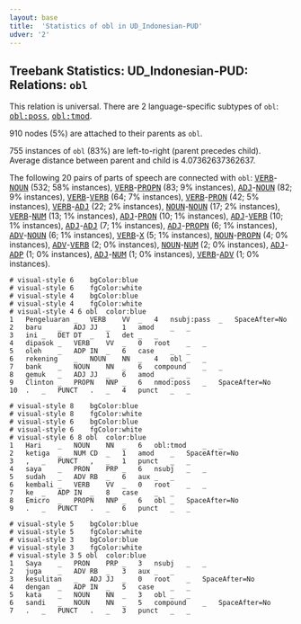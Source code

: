 ```yaml
---
layout: base
title:  'Statistics of obl in UD_Indonesian-PUD'
udver: '2'
---
```


## Treebank Statistics: UD_Indonesian-PUD: Relations: `obl`

This relation is universal.
There are 2 language-specific subtypes of `obl`: <tt><a href="id_pud-dep-obl-poss.html">obl:poss</a></tt>, <tt><a href="id_pud-dep-obl-tmod.html">obl:tmod</a></tt>.

910 nodes (5%) are attached to their parents as `obl`.

755 instances of `obl` (83%) are left-to-right (parent precedes child).
Average distance between parent and child is 4.07362637362637.

The following 20 pairs of parts of speech are connected with `obl`: <tt><a href="id_pud-pos-VERB.html">VERB</a></tt>-<tt><a href="id_pud-pos-NOUN.html">NOUN</a></tt> (532; 58% instances), <tt><a href="id_pud-pos-VERB.html">VERB</a></tt>-<tt><a href="id_pud-pos-PROPN.html">PROPN</a></tt> (83; 9% instances), <tt><a href="id_pud-pos-ADJ.html">ADJ</a></tt>-<tt><a href="id_pud-pos-NOUN.html">NOUN</a></tt> (82; 9% instances), <tt><a href="id_pud-pos-VERB.html">VERB</a></tt>-<tt><a href="id_pud-pos-VERB.html">VERB</a></tt> (64; 7% instances), <tt><a href="id_pud-pos-VERB.html">VERB</a></tt>-<tt><a href="id_pud-pos-PRON.html">PRON</a></tt> (42; 5% instances), <tt><a href="id_pud-pos-VERB.html">VERB</a></tt>-<tt><a href="id_pud-pos-ADJ.html">ADJ</a></tt> (22; 2% instances), <tt><a href="id_pud-pos-NOUN.html">NOUN</a></tt>-<tt><a href="id_pud-pos-NOUN.html">NOUN</a></tt> (17; 2% instances), <tt><a href="id_pud-pos-VERB.html">VERB</a></tt>-<tt><a href="id_pud-pos-NUM.html">NUM</a></tt> (13; 1% instances), <tt><a href="id_pud-pos-ADJ.html">ADJ</a></tt>-<tt><a href="id_pud-pos-PRON.html">PRON</a></tt> (10; 1% instances), <tt><a href="id_pud-pos-ADJ.html">ADJ</a></tt>-<tt><a href="id_pud-pos-VERB.html">VERB</a></tt> (10; 1% instances), <tt><a href="id_pud-pos-ADJ.html">ADJ</a></tt>-<tt><a href="id_pud-pos-ADJ.html">ADJ</a></tt> (7; 1% instances), <tt><a href="id_pud-pos-ADJ.html">ADJ</a></tt>-<tt><a href="id_pud-pos-PROPN.html">PROPN</a></tt> (6; 1% instances), <tt><a href="id_pud-pos-ADV.html">ADV</a></tt>-<tt><a href="id_pud-pos-NOUN.html">NOUN</a></tt> (6; 1% instances), <tt><a href="id_pud-pos-VERB.html">VERB</a></tt>-<tt><a href="id_pud-pos-X.html">X</a></tt> (5; 1% instances), <tt><a href="id_pud-pos-NOUN.html">NOUN</a></tt>-<tt><a href="id_pud-pos-PROPN.html">PROPN</a></tt> (4; 0% instances), <tt><a href="id_pud-pos-ADV.html">ADV</a></tt>-<tt><a href="id_pud-pos-VERB.html">VERB</a></tt> (2; 0% instances), <tt><a href="id_pud-pos-NOUN.html">NOUN</a></tt>-<tt><a href="id_pud-pos-NUM.html">NUM</a></tt> (2; 0% instances), <tt><a href="id_pud-pos-ADJ.html">ADJ</a></tt>-<tt><a href="id_pud-pos-ADP.html">ADP</a></tt> (1; 0% instances), <tt><a href="id_pud-pos-ADJ.html">ADJ</a></tt>-<tt><a href="id_pud-pos-NUM.html">NUM</a></tt> (1; 0% instances), <tt><a href="id_pud-pos-VERB.html">VERB</a></tt>-<tt><a href="id_pud-pos-ADV.html">ADV</a></tt> (1; 0% instances).


~~~ conllu
# visual-style 6	bgColor:blue
# visual-style 6	fgColor:white
# visual-style 4	bgColor:blue
# visual-style 4	fgColor:white
# visual-style 4 6 obl	color:blue
1	Pengeluaran	_	VERB	VV	_	4	nsubj:pass	_	SpaceAfter=No
2	baru	_	ADJ	JJ	_	1	amod	_	_
3	ini	_	DET	DT	_	1	det	_	_
4	dipasok	_	VERB	VV	_	0	root	_	_
5	oleh	_	ADP	IN	_	6	case	_	_
6	rekening	_	NOUN	NN	_	4	obl	_	_
7	bank	_	NOUN	NN	_	6	compound	_	_
8	gemuk	_	ADJ	JJ	_	6	amod	_	_
9	Clinton	_	PROPN	NNP	_	6	nmod:poss	_	SpaceAfter=No
10	.	_	PUNCT	.	_	4	punct	_	_

~~~


~~~ conllu
# visual-style 8	bgColor:blue
# visual-style 8	fgColor:white
# visual-style 6	bgColor:blue
# visual-style 6	fgColor:white
# visual-style 6 8 obl	color:blue
1	Hari	_	NOUN	NN	_	6	obl:tmod	_	_
2	ketiga	_	NUM	CD	_	1	amod	_	SpaceAfter=No
3	,	_	PUNCT	,	_	1	punct	_	_
4	saya	_	PRON	PRP	_	6	nsubj	_	_
5	sudah	_	ADV	RB	_	6	aux	_	_
6	kembali	_	VERB	VV	_	0	root	_	_
7	ke	_	ADP	IN	_	8	case	_	_
8	Emicro	_	PROPN	NNP	_	6	obl	_	SpaceAfter=No
9	.	_	PUNCT	.	_	6	punct	_	_

~~~


~~~ conllu
# visual-style 5	bgColor:blue
# visual-style 5	fgColor:white
# visual-style 3	bgColor:blue
# visual-style 3	fgColor:white
# visual-style 3 5 obl	color:blue
1	Saya	_	PRON	PRP	_	3	nsubj	_	_
2	juga	_	ADV	RB	_	3	aux	_	_
3	kesulitan	_	ADJ	JJ	_	0	root	_	SpaceAfter=No
4	dengan	_	ADP	IN	_	5	case	_	_
5	kata	_	NOUN	NN	_	3	obl	_	_
6	sandi	_	NOUN	NN	_	5	compound	_	SpaceAfter=No
7	.	_	PUNCT	.	_	3	punct	_	_

~~~


